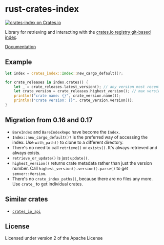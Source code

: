# rust-crates-index

[![crates-index on Crates.io](https://meritbadge.herokuapp.com/crates-index)](https://crates.rs/crates/crates-index)

Library for retrieving and interacting with the [crates.io registry git-based index](https://github.com/rust-lang/crates.io-index).

[Documentation](https://docs.rs/crates-index/)

## Example

```rust
let index = crates_index::Index::new_cargo_default()?;

for crate_releases in index.crates() {
    let _ = crate_releases.latest_version(); // any version most recently published
    let crate_version = crate_releases.highest_version(); // max version by semver
    println!("crate name: {}", crate_version.name());
    println!("crate version: {}", crate_version.version());
}
```

## Migration from 0.16 and 0.17

* `BareIndex` and `BareIndexRepo` have become the `Index`.
* `Index::new_cargo_default()?` is the preferred way of accessing the index. Use `with_path()` to clone to a different directory.
* There's no need to call `retrieve()` or `exists()`. It's always retrieved and always exists.
* `retrieve_or_update()` is just `update()`.
* `highest_version()` returns crate metadata rather than just the version number. Call `highest_version().version().parse()` to get `semver::Version`.
* There's no `crate_index_paths()`, because there are no files any more. Use `crate_` to get individual crates.

## Similar crates

- [`crates_io_api`](https://github.com/theduke/crates_io_api)

## License

Licensed under version 2 of the Apache License
